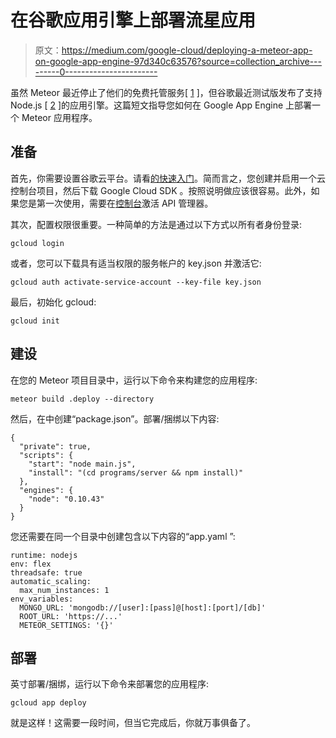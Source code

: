 # 在谷歌应用引擎上部署流星应用

> 原文：<https://medium.com/google-cloud/deploying-a-meteor-app-on-google-app-engine-97d340c63576?source=collection_archive---------0----------------------->

虽然 Meteor 最近停止了他们的免费托管服务[ [1](https://forums.meteor.com/t/meteor-com-free-hosting-ends-march-25-2016/19308) ]，但谷歌最近测试版发布了支持 Node.js [ [2](https://cloudplatform.googleblog.com/2016/03/Node.js-on-Google-App-Engine-goes-beta.html) ]的应用引擎。这篇短文指导您如何在 Google App Engine 上部署一个 Meteor 应用程序。

## 准备

首先，你需要设置谷歌云平台。请看[的快速入门](https://cloud.google.com/nodejs/getting-started/hello-world)。简而言之，您创建并启用一个云控制台项目，然后下载 Google Cloud SDK 。按照说明做应该很容易。此外，如果您是第一次使用，需要在[控制台](https://console.developers.google.com/apis/api/appengine/overview)激活 API 管理器。

其次，配置权限很重要。一种简单的方法是通过以下方式以所有者身份登录:

```
gcloud login
```

或者，您可以下载具有适当权限的服务帐户的 key.json 并激活它:

```
gcloud auth activate-service-account --key-file key.json
```

最后，初始化 gcloud:

```
gcloud init
```

## 建设

在您的 Meteor 项目目录中，运行以下命令来构建您的应用程序:

```
meteor build .deploy --directory
```

然后，在中创建“package.json”。部署/捆绑以下内容:

```
{
  "private": true,
  "scripts": {
    "start": "node main.js",
    "install": "(cd programs/server && npm install)"
  },
  "engines": {
    "node": "0.10.43"
  }
}
```

您还需要在同一个目录中创建包含以下内容的“app.yaml ”:

```
runtime: nodejs
env: flex
threadsafe: true
automatic_scaling:
  max_num_instances: 1
env_variables:
  MONGO_URL: 'mongodb://[user]:[pass]@[host]:[port]/[db]'
  ROOT_URL: 'https://...'
  METEOR_SETTINGS: '{}'
```

## 部署

英寸部署/捆绑，运行以下命令来部署您的应用程序:

```
gcloud app deploy
```

就是这样！这需要一段时间，但当它完成后，你就万事俱备了。